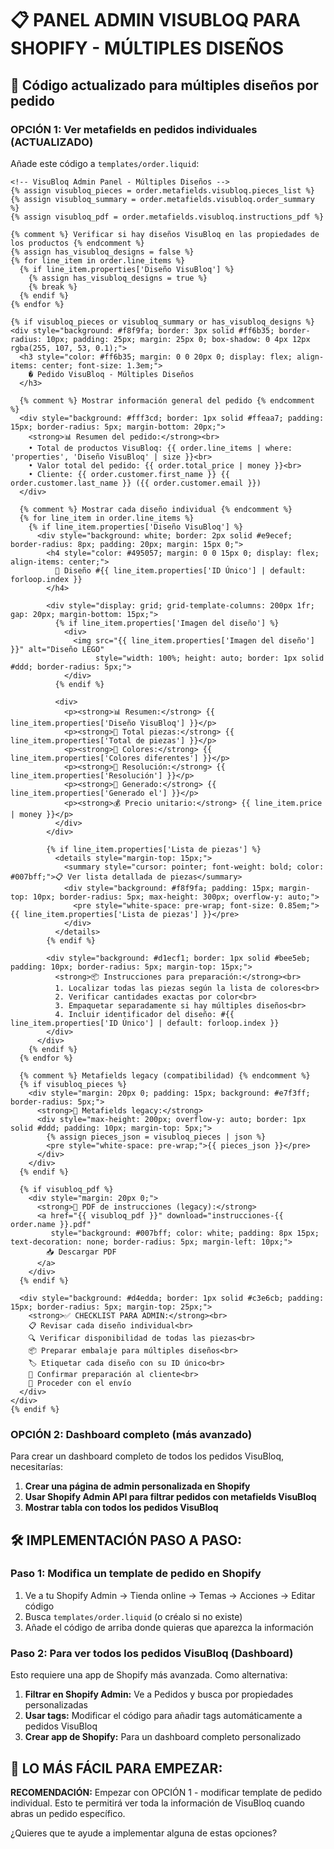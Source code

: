# 📋 PANEL ADMIN VISUBLOQ PARA SHOPIFY - MÚLTIPLES DISEÑOS

## 🎯 Código actualizado para múltiples diseños por pedido

### OPCIÓN 1: Ver metafields en pedidos individuales (ACTUALIZADO)

Añade este código a `templates/order.liquid`:

```liquid
<!-- VisuBloq Admin Panel - Múltiples Diseños -->
{% assign visubloq_pieces = order.metafields.visubloq.pieces_list %}
{% assign visubloq_summary = order.metafields.visubloq.order_summary %}
{% assign visubloq_pdf = order.metafields.visubloq.instructions_pdf %}

{% comment %} Verificar si hay diseños VisuBloq en las propiedades de los productos {% endcomment %}
{% assign has_visubloq_designs = false %}
{% for line_item in order.line_items %}
  {% if line_item.properties['Diseño VisuBloq'] %}
    {% assign has_visubloq_designs = true %}
    {% break %}
  {% endif %}
{% endfor %}

{% if visubloq_pieces or visubloq_summary or has_visubloq_designs %}
<div style="background: #f8f9fa; border: 3px solid #ff6b35; border-radius: 10px; padding: 25px; margin: 25px 0; box-shadow: 0 4px 12px rgba(255, 107, 53, 0.1);">
  <h3 style="color: #ff6b35; margin: 0 0 20px 0; display: flex; align-items: center; font-size: 1.3em;">
    �️ Pedido VisuBloq - Múltiples Diseños
  </h3>
  
  {% comment %} Mostrar información general del pedido {% endcomment %}
  <div style="background: #fff3cd; border: 1px solid #ffeaa7; padding: 15px; border-radius: 5px; margin-bottom: 20px;">
    <strong>📊 Resumen del pedido:</strong><br>
    • Total de productos VisuBloq: {{ order.line_items | where: 'properties', 'Diseño VisuBloq' | size }}<br>
    • Valor total del pedido: {{ order.total_price | money }}<br>
    • Cliente: {{ order.customer.first_name }} {{ order.customer.last_name }} ({{ order.customer.email }})
  </div>
  
  {% comment %} Mostrar cada diseño individual {% endcomment %}
  {% for line_item in order.line_items %}
    {% if line_item.properties['Diseño VisuBloq'] %}
      <div style="background: white; border: 2px solid #e9ecef; border-radius: 8px; padding: 20px; margin: 15px 0;">
        <h4 style="color: #495057; margin: 0 0 15px 0; display: flex; align-items: center;">
          🎨 Diseño #{{ line_item.properties['ID Único'] | default: forloop.index }}
        </h4>
        
        <div style="display: grid; grid-template-columns: 200px 1fr; gap: 20px; margin-bottom: 15px;">
          {% if line_item.properties['Imagen del diseño'] %}
            <div>
              <img src="{{ line_item.properties['Imagen del diseño'] }}" alt="Diseño LEGO" 
                   style="width: 100%; height: auto; border: 1px solid #ddd; border-radius: 5px;">
            </div>
          {% endif %}
          
          <div>
            <p><strong>📊 Resumen:</strong> {{ line_item.properties['Diseño VisuBloq'] }}</p>
            <p><strong>🧱 Total piezas:</strong> {{ line_item.properties['Total de piezas'] }}</p>
            <p><strong>🎨 Colores:</strong> {{ line_item.properties['Colores diferentes'] }}</p>
            <p><strong>📐 Resolución:</strong> {{ line_item.properties['Resolución'] }}</p>
            <p><strong>📅 Generado:</strong> {{ line_item.properties['Generado el'] }}</p>
            <p><strong>💰 Precio unitario:</strong> {{ line_item.price | money }}</p>
          </div>
        </div>
        
        {% if line_item.properties['Lista de piezas'] %}
          <details style="margin-top: 15px;">
            <summary style="cursor: pointer; font-weight: bold; color: #007bff;">📋 Ver lista detallada de piezas</summary>
            <div style="background: #f8f9fa; padding: 15px; margin-top: 10px; border-radius: 5px; max-height: 300px; overflow-y: auto;">
              <pre style="white-space: pre-wrap; font-size: 0.85em;">{{ line_item.properties['Lista de piezas'] }}</pre>
            </div>
          </details>
        {% endif %}
        
        <div style="background: #d1ecf1; border: 1px solid #bee5eb; padding: 10px; border-radius: 5px; margin-top: 15px;">
          <strong>📦 Instrucciones para preparación:</strong><br>
          1. Localizar todas las piezas según la lista de colores<br>
          2. Verificar cantidades exactas por color<br>
          3. Empaquetar separadamente si hay múltiples diseños<br>
          4. Incluir identificador del diseño: #{{ line_item.properties['ID Único'] | default: forloop.index }}
        </div>
      </div>
    {% endif %}
  {% endfor %}
  
  {% comment %} Metafields legacy (compatibilidad) {% endcomment %}
  {% if visubloq_pieces %}
    <div style="margin: 20px 0; padding: 15px; background: #e7f3ff; border-radius: 5px;">
      <strong>🧱 Metafields legacy:</strong>
      <div style="max-height: 200px; overflow-y: auto; border: 1px solid #ddd; padding: 10px; margin-top: 5px;">
        {% assign pieces_json = visubloq_pieces | json %}
        <pre style="white-space: pre-wrap;">{{ pieces_json }}</pre>
      </div>
    </div>
  {% endif %}
  
  {% if visubloq_pdf %}
    <div style="margin: 20px 0;">
      <strong>📄 PDF de instrucciones (legacy):</strong>
      <a href="{{ visubloq_pdf }}" download="instrucciones-{{ order.name }}.pdf" 
         style="background: #007bff; color: white; padding: 8px 15px; text-decoration: none; border-radius: 5px; margin-left: 10px;">
        📥 Descargar PDF
      </a>
    </div>
  {% endif %}
  
  <div style="background: #d4edda; border: 1px solid #c3e6cb; padding: 15px; border-radius: 5px; margin-top: 25px;">
    <strong>✅ CHECKLIST PARA ADMIN:</strong><br>
    📋 Revisar cada diseño individual<br>
    🔍 Verificar disponibilidad de todas las piezas<br>
    📦 Preparar embalaje para múltiples diseños<br>
    🏷️ Etiquetar cada diseño con su ID único<br>
    📧 Confirmar preparación al cliente<br>
    🚚 Proceder con el envío
  </div>
</div>
{% endif %}
```

### OPCIÓN 2: Dashboard completo (más avanzado)

Para crear un dashboard completo de todos los pedidos VisuBloq, necesitarías:

1. **Crear una página de admin personalizada en Shopify**
2. **Usar Shopify Admin API para filtrar pedidos con metafields VisuBloq**
3. **Mostrar tabla con todos los pedidos VisuBloq**

## 🛠️ IMPLEMENTACIÓN PASO A PASO:

### Paso 1: Modifica un template de pedido en Shopify
1. Ve a tu Shopify Admin → Tienda online → Temas → Acciones → Editar código
2. Busca `templates/order.liquid` (o créalo si no existe)
3. Añade el código de arriba donde quieras que aparezca la información

### Paso 2: Para ver todos los pedidos VisuBloq (Dashboard)
Esto requiere una app de Shopify más avanzada. Como alternativa:

1. **Filtrar en Shopify Admin:** Ve a Pedidos y busca por propiedades personalizadas
2. **Usar tags:** Modificar el código para añadir tags automáticamente a pedidos VisuBloq
3. **Crear app de Shopify:** Para un dashboard completo personalizado

## 🎯 LO MÁS FÁCIL PARA EMPEZAR:

**RECOMENDACIÓN:** Empezar con OPCIÓN 1 - modificar template de pedido individual.
Esto te permitirá ver toda la información de VisuBloq cuando abras un pedido específico.

¿Quieres que te ayude a implementar alguna de estas opciones?

